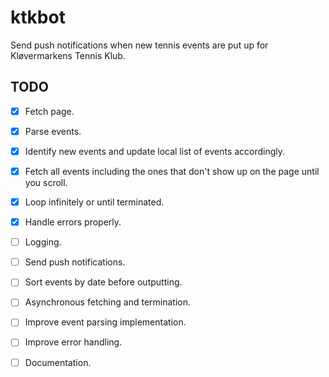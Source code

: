 # ktkbot
Send push notifications when new tennis events are put up for Kløvermarkens Tennis Klub.

## TODO
- [x] Fetch page.
- [x] Parse events.
- [x] Identify new events and update local list of events accordingly.
- [x] Fetch all events including the ones that don't show up on the page until you scroll.
- [x] Loop infinitely or until terminated.
- [x] Handle errors properly.
- [ ] Logging.
- [ ] Send push notifications.
- [ ] Sort events by date before outputting.
- [ ] Asynchronous fetching and termination.
- [ ] Improve event parsing implementation.
- [ ] Improve error handling.
- [ ] Documentation.

